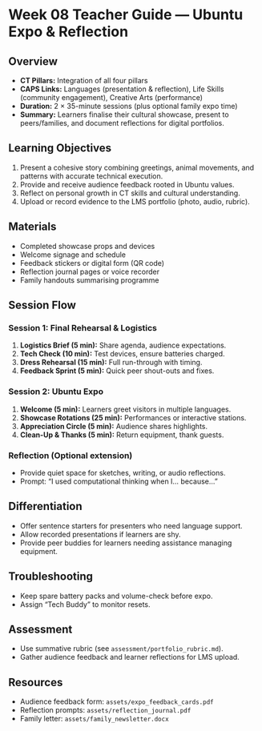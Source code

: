 # Week 08 Teacher Guide — Ubuntu Expo & Reflection

## Overview
- **CT Pillars:** Integration of all four pillars
- **CAPS Links:** Languages (presentation & reflection), Life Skills (community engagement), Creative Arts (performance)
- **Duration:** 2 × 35-minute sessions (plus optional family expo time)
- **Summary:** Learners finalise their cultural showcase, present to peers/families, and document reflections for digital portfolios.

## Learning Objectives
1. Present a cohesive story combining greetings, animal movements, and patterns with accurate technical execution.
2. Provide and receive audience feedback rooted in Ubuntu values.
3. Reflect on personal growth in CT skills and cultural understanding.
4. Upload or record evidence to the LMS portfolio (photo, audio, rubric).

## Materials
- Completed showcase props and devices
- Welcome signage and schedule
- Feedback stickers or digital form (QR code)
- Reflection journal pages or voice recorder
- Family handouts summarising programme

## Session Flow
### Session 1: Final Rehearsal & Logistics
1. **Logistics Brief (5 min):** Share agenda, audience expectations.
2. **Tech Check (10 min):** Test devices, ensure batteries charged.
3. **Dress Rehearsal (15 min):** Full run-through with timing.
4. **Feedback Sprint (5 min):** Quick peer shout-outs and fixes.

### Session 2: Ubuntu Expo
1. **Welcome (5 min):** Learners greet visitors in multiple languages.
2. **Showcase Rotations (25 min):** Performances or interactive stations.
3. **Appreciation Circle (5 min):** Audience shares highlights.
4. **Clean-Up & Thanks (5 min):** Return equipment, thank guests.

### Reflection (Optional extension)
- Provide quiet space for sketches, writing, or audio reflections.
- Prompt: “I used computational thinking when I… because…”

## Differentiation
- Offer sentence starters for presenters who need language support.
- Allow recorded presentations if learners are shy.
- Provide peer buddies for learners needing assistance managing equipment.

## Troubleshooting
- Keep spare battery packs and volume-check before expo.
- Assign “Tech Buddy” to monitor resets.

## Assessment
- Use summative rubric (see `assessment/portfolio_rubric.md`).
- Gather audience feedback and learner reflections for LMS upload.

## Resources
- Audience feedback form: `assets/expo_feedback_cards.pdf`
- Reflection prompts: `assets/reflection_journal.pdf`
- Family letter: `assets/family_newsletter.docx`
